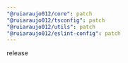 ```yaml
---
"@ruiaraujo012/core": patch
"@ruiaraujo012/tsconfig": patch
"@ruiaraujo012/utils": patch
"@ruiaraujo012/eslint-config": patch
---
```


release
